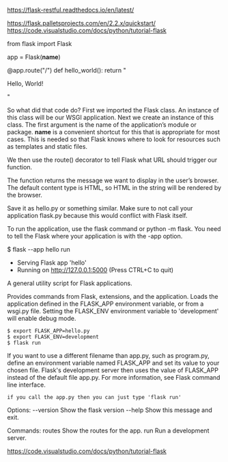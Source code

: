 https://flask-restful.readthedocs.io/en/latest/


https://flask.palletsprojects.com/en/2.2.x/quickstart/
https://code.visualstudio.com/docs/python/tutorial-flask

from flask import Flask

app = Flask(__name__)

@app.route("/")
def hello_world():
    return "<p>Hello, World!</p>"

So what did that code do?
First we imported the Flask class. An instance of this class will be our WSGI application.
Next we create an instance of this class. The first argument is the name of the application’s module or package. __name__ is a convenient shortcut for this that is appropriate for most cases. This is needed so that Flask knows where to look for resources such as templates and static files.

We then use the route() decorator to tell Flask what URL should trigger our function.

The function returns the message we want to display in the user’s browser. The default content type is HTML, so HTML in the string will be rendered by the browser.

Save it as hello.py or something similar. Make sure to not call your application flask.py because this would conflict with Flask itself.

To run the application, use the flask command or python -m flask. You need to tell the Flask where your application is with the -app option.

$ flask --app hello run
 * Serving Flask app 'hello'
 * Running on http://127.0.0.1:5000 (Press CTRL+C to quit)

 A general utility script for Flask applications.

  Provides commands from Flask, extensions, and the application. Loads the
  application defined in the FLASK_APP environment variable, or from a wsgi.py
  file. Setting the FLASK_ENV environment variable to 'development' will
  enable debug mode.


    $ export FLASK_APP=hello.py
    $ export FLASK_ENV=development
    $ flask run
If you want to use a different filename than app.py, such as program.py, define an environment variable named FLASK_APP and set its value to your chosen file. Flask's development server then uses the value of FLASK_APP instead of the default file app.py. For more information, see Flask command line interface.

    if you call the app.py then you can just type 'flask run'

Options:
  --version  Show the flask version
  --help     Show this message and exit.

Commands:
  routes  Show the routes for the app.
  run     Run a development server.


https://code.visualstudio.com/docs/python/tutorial-flask

